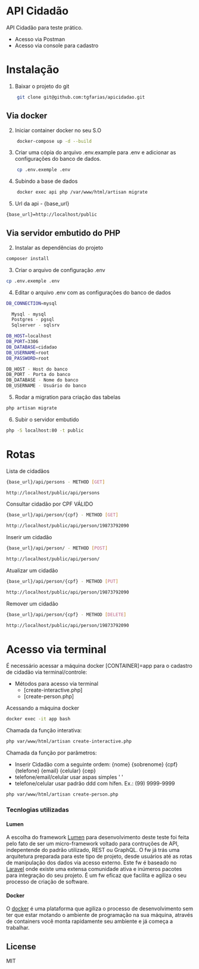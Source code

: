 # API Cidadão

API Cidadão para teste prático.

  - Acesso via Postman
  - Acesso via console para cadastro

# Instalação 

1. Baixar o projeto do git
```sh
    git clone git@github.com:tgfarias/apicidadao.git
```

## Via docker

2. Iniciar container docker no seu S.O
```sh
    docker-compose up -d --build
```
3. Criar uma cópia do arquivo .env.example para .env e adicionar as configurações do banco de dados.
```sh
    cp .env.exemple .env
```
4. Subindo a base de dados
```sh
    docker exec api php /var/www/html/artisan migrate
```
5. Url da api - {base_url}
```sh
{base_url}=http://localhost/public
```

## Via servidor embutido do PHP

2. Instalar as dependências do projeto
```sh
composer install
```
3. Criar o arquivo de configuração .env
```sh
cp .env.exemple .env
```
4. Editar o arquivo .env com as configurações do banco de dados
```sh
DB_CONNECTION=mysql

  Mysql - mysql
  Postgres - pgsql
  Sqlserver - sqlsrv

DB_HOST=localhost
DB_PORT=3306
DB_DATABASE=cidadao
DB_USERNAME=root
DB_PASSWORD=root

DB_HOST - Host do banco
DB_PORT - Porta do banco
DB_DATABASE - Nome do banco
DB_USERNAME - Usuário do banco
```
5. Rodar a migration para criação das tabelas
```sh
php artisan migrate
```

6. Subir o servidor embutido
```sh
php -S localhost:80 -t public
```

# Rotas

Lista de cidadãos
```sh
{base_url}/api/persons - METHOD [GET]

http://localhost/public/api/persons
```
Consultar cidadão por CPF VÁLIDO
```sh
{base_url}/api/person/{cpf} - METHOD [GET]

http://localhost/public/api/person/19873792090
```
Inserir um cidadão
```sh
{base_url}/api/person/ - METHOD [POST]

http://localhost/public/api/person/
```
Atualizar um cidadão
```sh
{base_url}/api/person/{cpf} - METHOD [PUT]

http://localhost/public/api/person/19873792090
```
Remover um cidadão
```sh
{base_url}/api/person/{cpf} - METHOD [DELETE]

http://localhost/public/api/person/19873792090
```

# Acesso via terminal

 É necessário acessar a máquina docker [CONTAINER]=app para o cadastro de cidadão via terminal/controle:

- Métodos para acesso via terminal
   - [create-interactive.php]
   - [create-person.php]

Acessando a máquina docker
```sh
docker exec -it app bash
```
Chamada da função interativa:
```sh
php var/www/html/artisan create-interactive.php
```
Chamada da função por parâmetros:
- Inserir Cidadão com a seguinte ordem: {nome} {sobrenome} {cpf} {telefone} {email} {celular} {cep}
- telefone/email/celular usar aspas simples ' '
- telefone/celular usar padrão ddd com hífen. Ex.: (99) 9999-9999

```sh
php var/www/html/artisan create-person.php
```

### Tecnlogias utilizadas

#### Lumen
A escolha do framework [Lumen](https://lumen.laravel.com/) para desenvolvimento deste teste foi feita pelo fato de ser um micro-framework voltado para contruções de API, indepentende do padrão utilizado, REST ou GraphQL. O fw já trás uma arquitetura preparada para este tipo de projeto, desde usuários até as rotas de manipulação dos dados via acesso externo.
Este fw é baseado no [Laravel](https://laravel.com/) onde existe uma extensa comunidade ativa e inúmeros pacotes para integração do seu projeto. É um fw eficaz que facilita e agiliza o seu processo de criação de software.
#### Docker
O [docker](https://www.docker.com/) é uma plataforma que agiliza o processo de desenvolvimento sem ter que estar motando o ambiente de programação na sua máquina, através de containers você monta rapidamente seu ambiente e já começa a trabalhar.


License
----

MIT
